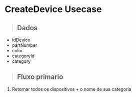 # CreateDevice Usecase

> ## Dados
* idDevice
* partNumber
* color
* categoryId
* category

> ## Fluxo primario
1. Retornar todos os dispositivos + o nome de sua categoria

